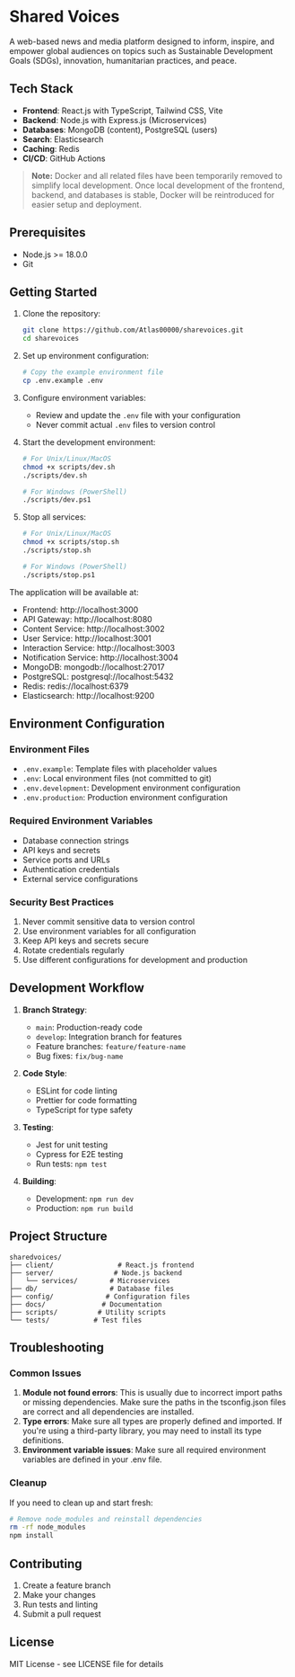 # Shared Voices

A web-based news and media platform designed to inform, inspire, and empower global audiences on topics such as Sustainable Development Goals (SDGs), innovation, humanitarian practices, and peace.

## Tech Stack

- **Frontend**: React.js with TypeScript, Tailwind CSS, Vite
- **Backend**: Node.js with Express.js (Microservices)
- **Databases**: MongoDB (content), PostgreSQL (users)
- **Search**: Elasticsearch
- **Caching**: Redis
- **CI/CD**: GitHub Actions

> **Note:** Docker and all related files have been temporarily removed to simplify local development. Once local development of the frontend, backend, and databases is stable, Docker will be reintroduced for easier setup and deployment.

## Prerequisites

- Node.js >= 18.0.0
- Git

## Getting Started

1. Clone the repository:
   ```bash
   git clone https://github.com/Atlas00000/sharevoices.git
   cd sharevoices
   ```

2. Set up environment configuration:
   ```bash
   # Copy the example environment file
   cp .env.example .env
   ```

3. Configure environment variables:
   - Review and update the `.env` file with your configuration
   - Never commit actual `.env` files to version control

4. Start the development environment:
   ```bash
   # For Unix/Linux/MacOS
   chmod +x scripts/dev.sh
   ./scripts/dev.sh

   # For Windows (PowerShell)
   ./scripts/dev.ps1
   ```

5. Stop all services:
   ```bash
   # For Unix/Linux/MacOS
   chmod +x scripts/stop.sh
   ./scripts/stop.sh

   # For Windows (PowerShell)
   ./scripts/stop.ps1
   ```

The application will be available at:
- Frontend: http://localhost:3000
- API Gateway: http://localhost:8080
- Content Service: http://localhost:3002
- User Service: http://localhost:3001
- Interaction Service: http://localhost:3003
- Notification Service: http://localhost:3004
- MongoDB: mongodb://localhost:27017
- PostgreSQL: postgresql://localhost:5432
- Redis: redis://localhost:6379
- Elasticsearch: http://localhost:9200

## Environment Configuration

### Environment Files
- `.env.example`: Template files with placeholder values
- `.env`: Local environment files (not committed to git)
- `.env.development`: Development environment configuration
- `.env.production`: Production environment configuration

### Required Environment Variables
- Database connection strings
- API keys and secrets
- Service ports and URLs
- Authentication credentials
- External service configurations

### Security Best Practices
1. Never commit sensitive data to version control
2. Use environment variables for all configuration
3. Keep API keys and secrets secure
4. Rotate credentials regularly
5. Use different configurations for development and production

## Development Workflow

1. **Branch Strategy**:
   - `main`: Production-ready code
   - `develop`: Integration branch for features
   - Feature branches: `feature/feature-name`
   - Bug fixes: `fix/bug-name`

2. **Code Style**:
   - ESLint for code linting
   - Prettier for code formatting
   - TypeScript for type safety

3. **Testing**:
   - Jest for unit testing
   - Cypress for E2E testing
   - Run tests: `npm test`

4. **Building**:
   - Development: `npm run dev`
   - Production: `npm run build`

## Project Structure

```
sharedvoices/
├── client/                # React.js frontend
├── server/               # Node.js backend
│   └── services/        # Microservices
├── db/                  # Database files
├── config/             # Configuration files
├── docs/              # Documentation
├── scripts/          # Utility scripts
└── tests/           # Test files
```

## Troubleshooting

### Common Issues

1. **Module not found errors**: This is usually due to incorrect import paths or missing dependencies. Make sure the paths in the tsconfig.json files are correct and all dependencies are installed.
2. **Type errors**: Make sure all types are properly defined and imported. If you're using a third-party library, you may need to install its type definitions.
3. **Environment variable issues**: Make sure all required environment variables are defined in your .env file.

### Cleanup

If you need to clean up and start fresh:

```bash
# Remove node_modules and reinstall dependencies
rm -rf node_modules
npm install
```

## Contributing

1. Create a feature branch
2. Make your changes
3. Run tests and linting
4. Submit a pull request

## License

MIT License - see LICENSE file for details